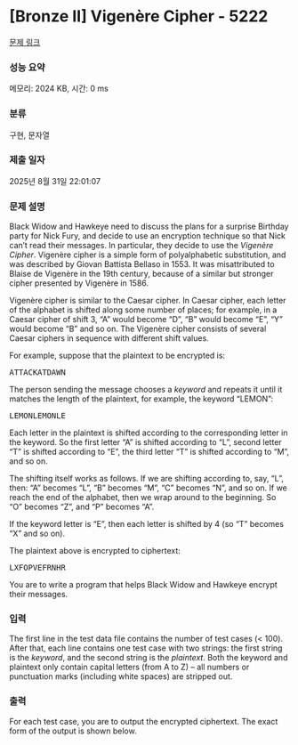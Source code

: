 # [Bronze II] Vigenère Cipher - 5222 

[문제 링크](https://www.acmicpc.net/problem/5222) 

### 성능 요약

메모리: 2024 KB, 시간: 0 ms

### 분류

구현, 문자열

### 제출 일자

2025년 8월 31일 22:01:07

### 문제 설명

<p>Black Widow and Hawkeye need to discuss the plans for a surprise Birthday party for Nick Fury, and decide to use an encryption technique so that Nick can’t read their messages. In particular, they decide to use the <em>Vigenère Cipher</em>. Vigenère cipher is a simple form of polyalphabetic substitution, and was described by Giovan Battista Bellaso in 1553. It was misattributed to Blaise de Vigenère in the 19th century, because of a similar but stronger cipher presented by Vigenère in 1586.</p>

<p>Vigenère cipher is similar to the Caesar cipher. In Caesar cipher, each letter of the alphabet is shifted along some number of places; for example, in a Caesar cipher of shift 3, “A” would become “D”, “B” would become “E”, “Y” would become “B” and so on. The Vigenère cipher consists of several Caesar ciphers in sequence with different shift values.</p>

<p>For example, suppose that the plaintext to be encrypted is:</p>

<pre>ATTACKATDAWN</pre>

<p>The person sending the message chooses a <em>keyword</em> and repeats it until it matches the length of the plaintext, for example, the keyword “LEMON”:</p>

<pre>LEMONLEMONLE</pre>

<p>Each letter in the plaintext is shifted according to the corresponding letter in the keyword. So the first letter “A” is shifted according to “L”, second letter “T” is shifted according to “E”, the third letter “T” is shifted according to “M”, and so on.</p>

<p>The shifting itself works as follows. If we are shifting according to, say, “L”, then: “A” becomes “L”, “B” becomes “M”, “C” becomes “N”, and so on. If we reach the end of the alphabet, then we wrap around to the beginning. So “O” becomes “Z”, and “P” becomes “A”.</p>

<p>If the keyword letter is “E”, then each letter is shifted by 4 (so “T” becomes “X” and so on).</p>

<p>The plaintext above is encrypted to ciphertext:</p>

<pre>LXFOPVEFRNHR</pre>

<p>You are to write a program that helps Black Widow and Hawkeye encrypt their messages.</p>

### 입력 

 <p>The first line in the test data file contains the number of test cases (< 100). After that, each line contains one test case with two strings: the first string is the <em>keyword</em>, and the second string is the <em>plaintext</em>. Both the keyword and plaintext only contain capital letters (from A to Z) – all numbers or punctuation marks (including white spaces) are stripped out.</p>

### 출력 

 <p>For each test case, you are to output the encrypted ciphertext. The exact form of the output is shown below.</p>

